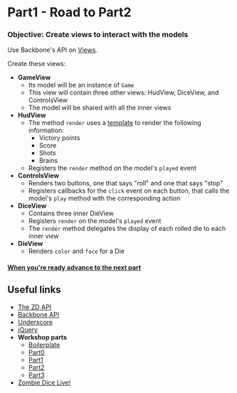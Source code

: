 
# Part1 - Road to Part2

### Objective: Create views to interact with the models

Use Backbone's API on [Views](http://backbonejs.org/#View).

Create these views:

- **GameView**
	- Its model will be an instance of `Game`
	- This view will contain three other views: HudView, DiceView, and ControlsView
	- The model will be shared with all the inner views
- **HudView**
	- The method `render` uses a [template](http://underscorejs.org/#template) to render the following information:
		- Victory points
		- Score
		- Shots
		- Brains
	- Registers the `render` method on the model's `played` event
- **ControlsView**
	- Renders two buttons, one that says "roll" and one that says "stop"
	- Registers callbacks for the `click` event on each button, that calls the model's `play` method with the corresponding action
- **DiceView**
	- Contains three inner DieView
	- Registers `render` on the model's `played` event
	- The `render` method delegates the display of each rolled die to each inner view
- **DieView**
	- Renders `color` and `face` for a Die

#### [When you're ready advance to the next part][Part1]

## Useful links

- [The ZD API][API]
- [Backbone API][Backbone]
- [Underscore]
- [jQuery]
- **Workshop parts**
	- [Boilerplate]
	- [Part0]
	- [Part1]
	- [Part2]
	- [Part3]
- [Zombie Dice Live!][live]

[API]: https://github.com/R42/zd-server/wiki/api
[Backbone]: http://backbonejs.org/
[Underscore]: http://underscorejs.org/
[jQuery]: http://api.jquery.com/
[ServerCode]: https://github.com/R42/zd-server/
[Boilerplate]: https://github.com/R42/zd-client/tree/boilerplate
[Part0]: https://github.com/R42/zd-client/tree/part0
[Part1]: https://github.com/R42/zd-client/tree/part1
[Part2]: https://github.com/R42/zd-client/tree/part2
[Part3]: https://github.com/R42/zd-client/tree/part3
[Part4]: https://github.com/R42/zd-client/tree/part4
[live]: http://playzd.r42.in/


